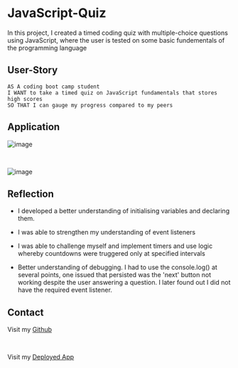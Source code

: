 # JavaScript-Quiz

 
In this project, I created a timed coding quiz with multiple-choice questions using JavaScript, where the user is tested on some basic fundementals of the programming language

## User-Story

```
AS A coding boot camp student
I WANT to take a timed quiz on JavaScript fundamentals that stores high scores
SO THAT I can gauge my progress compared to my peers

```

## Application

 ![image](https://user-images.githubusercontent.com/128429238/235791386-9818c001-2920-49d2-92d6-9cccf5ba7902.png)
 
<br>
 
![image](https://user-images.githubusercontent.com/128429238/235789584-0a62ce76-00b3-4c22-a28c-c0177db09a8b.png)

 

## Reflection 

 * I developed a better understanding of initialising variables and declaring them.
 
 * I was able to strengthen my understanding of event listeners

 * I was able to challenge myself and implement timers and use logic whereby countdowns were truggered only at specified intervals

 * Better understanding of debugging. I had to use the console.log() at several points, one issued that persisted was the 'next' button not working despite the user answering a question. I later found out I did not have the required event listener.
               
 
## Contact 

Visit my [Github](https://github.com/dirie93/password-generator)

<br>

Visit my [Deployed App](https://dirie93.github.io/JavaScript-Quiz//)

